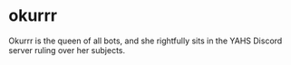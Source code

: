 # okurrr
Okurrr is the queen of all bots, and she rightfully sits in the YAHS Discord server ruling over her subjects.

